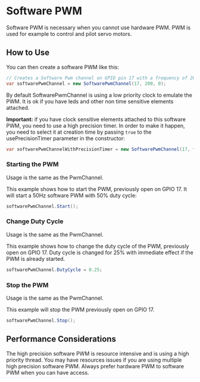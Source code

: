 # Software PWM

Software PWM is necessary when you cannot use hardware PWM. PWM is used for example to control and pilot servo motors.

## How to Use

You can then create a software PWM like this:

```csharp
// Creates a Software Pwm channel on GPIO pin 17 with a frequency of 200 hertz an initial duty cycle of 0%
var softwarePwmChannel = new SoftwarePwmChannel(17, 200, 0);
```

By default SoftwarePwmChannel is using a low priority clock to emulate the PWM. It is ok if you have leds and other non time sensitive elements attached.

**Important:** if you have clock sensitive elements attached to this software PWM, you need to use a high precision timer. In order to make it happen, you need to select it at creation time by passing ```true``` to the usePrecisionTimer parameter in the constructor:

```csharp
var softwarePwmChannelWithPrecisionTimer = new SoftwarePwmChannel(17, frequency: 50, dutyCyclePercentage = 0.5, usePrecisionTimer: true);
```

### Starting the PWM

Usage is the same as the PwmChannel.

This example shows how to start the PWM, previously open on GPIO 17. It will start a 50Hz software PWM with 50% duty cycle:

```csharp
softwarePwmChannel.Start();
```

### Change Duty Cycle

Usage is the same as the PwmChannel.

This example shows how to change the duty cycle of the PWM, previously open on GPIO 17. Duty cycle is changed for 25% with immediate effect if the PWM is already started.

```csharp
softwarePwmChannel.DutyCycle = 0.25;
```

### Stop the PWM

Usage is the same as the PwmChannel.

This example will stop the PWM previously open on GPIO 17.

```csharp
softwarePwmChannel.Stop();
```

## Performance Considerations

The high precision software PWM is resource intensive and is using a high priority thread. You may have resources issues if you are using multiple high precision software PWM. Always prefer hardware PWM to software PWM when you can have access. 


